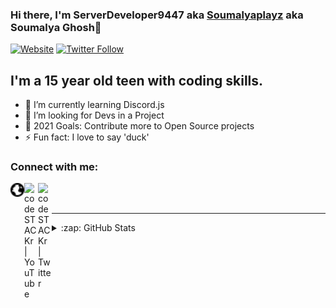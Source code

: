 ### Hi there, I'm ServerDeveloper9447 aka [Soumalyaplayz][youtube] aka Soumalya Ghosh👋

[![Website](https://img.shields.io/website?label=craftblur.glitch.me&style=for-the-badge&url=https://craftblur.glitch.me)](https://craftblur.glitch.me)
[![Twitter Follow](https://img.shields.io/twitter/follow/Soumalyaplayz?color=1DA1F2&logo=twitter&style=for-the-badge)](https://twitter.com/intent/follow?original_referer=https%3A%2F%2Fgithub.com%2FServerDeveloper9447&screen_name=ServerDeveloper9447)

## I'm a 15 year old teen with coding skills.

- 🌱 I’m currently learning Discord.js
- 👯 I’m looking for Devs in a Project
- 🥅 2021 Goals: Contribute more to Open Source projects
- ⚡ Fun fact: I love to say 'duck'

### Connect with me:

[<img align="left" alt="codeSTACKr.com" width="22px" src="https://raw.githubusercontent.com/iconic/open-iconic/master/svg/globe.svg" />][website]
[<img align="left" alt="codeSTACKr | YouTube" width="22px" src="https://cdn.jsdelivr.net/npm/simple-icons@v3/icons/youtube.svg" />][youtube]
[<img align="left" alt="codeSTACKr | Twitter" width="22px" src="https://cdn.jsdelivr.net/npm/simple-icons@v3/icons/twitter.svg" />][twitter]

<br />
<br />

---

<details>
  <summary>:zap: GitHub Stats</summary>

  <img align="left" alt="ServerDeveloper9447's GitHub Stats" src="https://github-readme-stats.vercel.app/api?username=ServerDeveloper9447&show_icons=true&hide_border=true" />

</details>

[website]: https://craftblur.glitch.me
[youtube]: https://www.youtube.com/channel/UCSV9QJs064GA4o_qMzykDMQ
[twitter]: https://twitter.com/Soumalyaplayz
